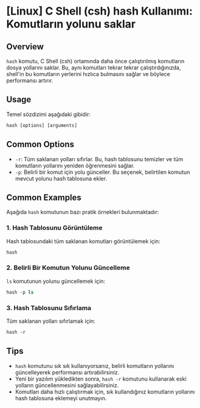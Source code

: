 # [Linux] C Shell (csh) hash Kullanımı: Komutların yolunu saklar

## Overview
`hash` komutu, C Shell (csh) ortamında daha önce çalıştırılmış komutların dosya yollarını saklar. Bu, aynı komutları tekrar tekrar çalıştırdığınızda, shell'in bu komutların yerlerini hızlıca bulmasını sağlar ve böylece performansı artırır.

## Usage
Temel sözdizimi aşağıdaki gibidir:

```csh
hash [options] [arguments]
```

## Common Options
- `-r`: Tüm saklanan yolları sıfırlar. Bu, hash tablosunu temizler ve tüm komutların yollarını yeniden öğrenmesini sağlar.
- `-p`: Belirli bir komut için yolu günceller. Bu seçenek, belirtilen komutun mevcut yolunu hash tablosuna ekler.

## Common Examples
Aşağıda `hash` komutunun bazı pratik örnekleri bulunmaktadır:

### 1. Hash Tablosunu Görüntüleme
Hash tablosundaki tüm saklanan komutları görüntülemek için:

```csh
hash
```

### 2. Belirli Bir Komutun Yolunu Güncelleme
`ls` komutunun yolunu güncellemek için:

```csh
hash -p ls
```

### 3. Hash Tablosunu Sıfırlama
Tüm saklanan yolları sıfırlamak için:

```csh
hash -r
```

## Tips
- `hash` komutunu sık sık kullanıyorsanız, belirli komutların yollarını güncelleyerek performansı artırabilirsiniz.
- Yeni bir yazılım yükledikten sonra, `hash -r` komutunu kullanarak eski yolların güncellenmesini sağlayabilirsiniz.
- Komutları daha hızlı çalıştırmak için, sık kullandığınız komutların yollarını hash tablosuna eklemeyi unutmayın.